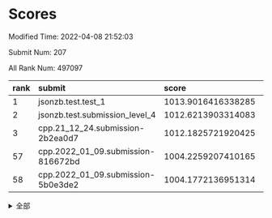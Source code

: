# Scores

Modified Time: 2022-04-08 21:52:03

Submit Num: 207

All Rank Num: 497097

| rank |               submit               |       score        |       sigma        | pk_num |
| :--- | :--------------------------------- | :----------------- | :----------------- | :----- |
| 1    | jsonzb.test.test_1                 | 1013.9016416338285 | 0.8450569975272525 | 9598   |
| 2    | jsonzb.test.submission_level_4     | 1012.6213903314083 | 0.7915718539186678 | 9608   |
| 3    | cpp.21_12_24.submission-2b2ea0d7   | 1012.1825721920425 | 0.8105870707381786 | 9603   |
| 57   | cpp.2022_01_09.submission-816672bd | 1004.2259207410165 | 0.7166292647094497 | 9604   |
| 58   | cpp.2022_01_09.submission-5b0e3de2 | 1004.1772136951314 | 0.7153870934954688 | 9608   |


<details>
<summary>全部</summary>

| rank |                 submit                 |       score        |       sigma        | pk_num |
| :--- | :------------------------------------- | :----------------- | :----------------- | :----- |
| 1    | jsonzb.test.test_1                     | 1013.9016416338285 | 0.8450569975272525 | 9598   |
| 2    | jsonzb.test.submission_level_4         | 1012.6213903314083 | 0.7915718539186678 | 9608   |
| 3    | cpp.21_12_24.submission-2b2ea0d7       | 1012.1825721920425 | 0.8105870707381786 | 9603   |
| 4    | gobigger.level_3.submission_level_3_46 | 1011.3026406740472 | 0.7863603372477894 | 9604   |
| 5    | gobigger.level_3.submission_level_3_36 | 1011.1705093715275 | 0.7816834146106955 | 9602   |
| 6    | gobigger.level_3.submission_level_3_3  | 1011.1440013991592 | 0.7548302173108385 | 9605   |
| 7    | gobigger.level_3.submission_level_3_27 | 1011.0239992731938 | 0.7572695709994711 | 9611   |
| 8    | gobigger.level_3.submission_level_3_30 | 1010.9370284332731 | 0.7693168872521132 | 9603   |
| 9    | gobigger.level_3.submission_level_3_47 | 1010.8500142838134 | 0.7881076170879394 | 9606   |
| 10   | gobigger.level_3.submission_level_3_42 | 1010.7680720805183 | 0.7873389767062021 | 9612   |
| 11   | gobigger.level_3.submission_level_3_5  | 1010.5559676068465 | 0.7597127262243367 | 9600   |
| 12   | gobigger.level_3.submission_level_3_23 | 1010.4420045862403 | 0.7708748689925744 | 9607   |
| 13   | gobigger.level_3.submission_level_3_1  | 1010.3975901118988 | 0.7829573501628191 | 9610   |
| 14   | gobigger.level_3.submission_level_3_9  | 1010.3726587714302 | 0.7622063248951167 | 9606   |
| 15   | gobigger.level_3.submission_level_3_2  | 1010.3446523880972 | 0.7660209314988896 | 9608   |
| 16   | gobigger.level_3.submission_level_3_40 | 1010.3015445880715 | 0.7723978076313185 | 9605   |
| 17   | gobigger.level_3.submission_level_3_33 | 1010.2748593205752 | 0.7854076392608194 | 9606   |
| 18   | gobigger.level_3.submission_level_3_45 | 1010.251765136827  | 0.7583599051227584 | 9607   |
| 19   | gobigger.level_3.submission_level_3_10 | 1010.2427144418315 | 0.7500179714074492 | 9604   |
| 20   | gobigger.level_3.submission_level_3_41 | 1010.2155375689787 | 0.7525539572381348 | 9607   |
| 21   | gobigger.level_3.submission_level_3_28 | 1010.1820975943585 | 0.760254584429482  | 9607   |
| 22   | gobigger.level_3.submission_level_3_44 | 1010.1683003330413 | 0.7674664337677077 | 9608   |
| 23   | gobigger.level_3.submission_level_3_15 | 1010.1534388301413 | 0.795961410695762  | 9608   |
| 24   | gobigger.level_3.submission_level_3_12 | 1010.0713002554977 | 0.7575996914749875 | 9604   |
| 25   | gobigger.level_3.submission_level_3_49 | 1010.0188580601866 | 0.7581708970552874 | 9610   |
| 26   | gobigger.level_3.submission_level_3_32 | 1009.9936678659004 | 0.767269824523112  | 9609   |
| 27   | gobigger.level_3.submission_level_3_18 | 1009.9829470221815 | 0.7708586907715524 | 9602   |
| 28   | gobigger.level_3.submission_level_3_34 | 1009.9018524799922 | 0.7529770573063861 | 9608   |
| 29   | gobigger.level_3.submission_level_3_16 | 1009.8909229102586 | 0.7550876180491141 | 9607   |
| 30   | gobigger.level_3.submission_level_3_26 | 1009.880345702481  | 0.7737461785167863 | 9613   |
| 31   | gobigger.level_3.submission_level_3_37 | 1009.8224172637135 | 0.7534184301852874 | 9610   |
| 32   | gobigger.level_3.submission_level_3_43 | 1009.795151615692  | 0.7549633403711887 | 9610   |
| 33   | gobigger.level_3.submission_level_3_19 | 1009.7667272284821 | 0.7664871746326765 | 9606   |
| 34   | gobigger.level_3.submission_level_3_22 | 1009.7284809347682 | 0.7547716009605356 | 9599   |
| 35   | gobigger.level_3.submission_level_3_4  | 1009.5946175022643 | 0.7761709668225865 | 9611   |
| 36   | gobigger.level_3.submission_level_3_24 | 1009.5876532850078 | 0.7493043800485781 | 9605   |
| 37   | gobigger.level_3.submission_level_3_29 | 1009.5413328803467 | 0.7658966259287614 | 9611   |
| 38   | gobigger.level_3.submission_level_3_25 | 1009.535326447419  | 0.7647466083462723 | 9607   |
| 39   | gobigger.level_3.submission_level_3_0  | 1009.4986346725057 | 0.762903946423687  | 9606   |
| 40   | gobigger.level_3.submission_level_3_48 | 1009.4331562253071 | 0.7470959001863843 | 9606   |
| 41   | gobigger.level_3.submission_level_3_35 | 1009.4283747510925 | 0.7384345975735656 | 9602   |
| 42   | gobigger.level_3.submission_level_3_13 | 1009.3864499955546 | 0.7627600198211129 | 9605   |
| 43   | gobigger.level_3.submission_level_3_14 | 1009.3796174359143 | 0.7399576846010094 | 9606   |
| 44   | gobigger.level_3.submission_level_3_31 | 1009.215622285845  | 0.7901707139564818 | 9609   |
| 45   | gobigger.level_3.submission_level_3_38 | 1009.2143743428763 | 0.7596619701627004 | 9610   |
| 46   | gobigger.level_3.submission_level_3_11 | 1009.2111058045772 | 0.7462506318681763 | 9605   |
| 47   | gobigger.level_3.submission_level_3_20 | 1009.206612455191  | 0.7389055382379218 | 9601   |
| 48   | gobigger.level_3.submission_level_3_6  | 1009.1006866683961 | 0.7472803855231367 | 9607   |
| 49   | gobigger.level_3.submission_level_3_7  | 1009.0017611460435 | 0.7770939531497456 | 9606   |
| 50   | gobigger.level_3.submission_level_3_21 | 1008.9264971589474 | 0.7403730808745335 | 9612   |
| 51   | gobigger.level_3.submission_level_3_8  | 1008.6016438119174 | 0.7560543030921708 | 9610   |
| 52   | gobigger.level_3.submission_level_3_39 | 1008.5717570556442 | 0.7437674663825242 | 9606   |
| 53   | gobigger.level_3.submission_level_3_17 | 1008.5530887680559 | 0.7353202233439863 | 9607   |
| 54   | gobigger.level_1.submission_level_1_17 | 1004.7007415623784 | 0.7203444210275594 | 9604   |
| 55   | gobigger.level_1.submission_level_1_22 | 1004.5242940833225 | 0.7294802314553851 | 9608   |
| 56   | gobigger.level_1.submission_level_1_10 | 1004.4868929875191 | 0.721912847056566  | 9605   |
| 57   | cpp.2022_01_09.submission-816672bd     | 1004.2259207410165 | 0.7166292647094497 | 9604   |
| 58   | cpp.2022_01_09.submission-5b0e3de2     | 1004.1772136951314 | 0.7153870934954688 | 9608   |
| 59   | gobigger.level_1.submission_level_1_45 | 1004.1048675643302 | 0.7174465300455454 | 9610   |
| 60   | gobigger.level_1.submission_level_1_7  | 1004.0950537231454 | 0.723506867131569  | 9607   |
| 61   | gobigger.level_1.submission_level_1_2  | 1004.0453100470281 | 0.7328698957868749 | 9606   |
| 62   | gobigger.level_1.submission_level_1_15 | 1004.042448549569  | 0.7100634399700575 | 9606   |
| 63   | gobigger.level_1.submission_level_1_33 | 1003.947654080729  | 0.7138315552484976 | 9598   |
| 64   | gobigger.level_1.submission_level_1_40 | 1003.8738319128902 | 0.7186786262087165 | 9603   |
| 65   | gobigger.level_1.submission_level_1_29 | 1003.8655565936984 | 0.7179027146319981 | 9611   |
| 66   | gobigger.level_1.submission_level_1_30 | 1003.8073755980265 | 0.7233528705311778 | 9610   |
| 67   | gobigger.level_1.submission_level_1_12 | 1003.792870978515  | 0.7157316711201324 | 9601   |
| 68   | gobigger.level_1.submission_level_1_37 | 1003.7826923589905 | 0.7219961689721704 | 9604   |
| 69   | gobigger.level_1.submission_level_1_47 | 1003.7080128912141 | 0.7291043652644716 | 9606   |
| 70   | gobigger.level_1.submission_level_1_11 | 1003.7006239683583 | 0.6972575749318156 | 9609   |
| 71   | gobigger.level_1.submission_level_1_34 | 1003.6838520535823 | 0.7106165792710667 | 9610   |
| 72   | gobigger.level_1.submission_level_1_23 | 1003.6346215623997 | 0.7233099038807241 | 9608   |
| 73   | gobigger.level_1.submission_level_1_28 | 1003.6245962338833 | 0.7048924500119929 | 9608   |
| 74   | gobigger.level_1.submission_level_1_18 | 1003.5897481021173 | 0.7155636121916228 | 9603   |
| 75   | gobigger.level_1.submission_level_1_32 | 1003.5721048608826 | 0.7297572125369073 | 9604   |
| 76   | gobigger.level_1.submission_level_1_31 | 1003.4719561226958 | 0.7112378888516668 | 9604   |
| 77   | gobigger.level_1.submission_level_1_4  | 1003.3399446252673 | 0.7247934387766122 | 9608   |
| 78   | gobigger.level_1.submission_level_1_35 | 1003.2449513289035 | 0.7237308065269975 | 9610   |
| 79   | gobigger.level_1.submission_level_1_41 | 1003.2420662596928 | 0.7122485083964363 | 9603   |
| 80   | gobigger.level_1.submission_level_1_20 | 1003.2294635937808 | 0.7304741045982377 | 9602   |
| 81   | gobigger.level_1.submission_level_1_43 | 1003.2104183795908 | 0.7009249834060078 | 9606   |
| 82   | gobigger.level_1.submission_level_1_38 | 1003.1860889468905 | 0.7206307123455397 | 9604   |
| 83   | gobigger.level_1.submission_level_1_49 | 1003.1710652784361 | 0.7099271553104505 | 9597   |
| 84   | gobigger.level_1.submission_level_1_14 | 1003.1592337792142 | 0.7106098138269826 | 9608   |
| 85   | gobigger.level_1.submission_level_1_6  | 1003.078026910074  | 0.7096040498259917 | 9605   |
| 86   | gobigger.level_1.submission_level_1_9  | 1003.0619052137198 | 0.7102211883402741 | 9602   |
| 87   | gobigger.level_1.submission_level_1_19 | 1003.0598161959113 | 0.7172614932751011 | 9606   |
| 88   | gobigger.level_1.submission_level_1_0  | 1003.0218248481127 | 0.7163510642939122 | 9604   |
| 89   | gobigger.level_1.submission_level_1_48 | 1002.9951322844454 | 0.71931308745418   | 9609   |
| 90   | gobigger.level_1.submission_level_1_25 | 1002.9566730611267 | 0.7096626621159672 | 9604   |
| 91   | gobigger.level_1.submission_level_1_8  | 1002.9369415425265 | 0.7142375226488896 | 9599   |
| 92   | gobigger.level_1.submission_level_1_16 | 1002.8861404653325 | 0.7061242979948928 | 9603   |
| 93   | gobigger.level_1.submission_level_1_46 | 1002.854463966936  | 0.7066125479265593 | 9604   |
| 94   | gobigger.level_1.submission_level_1_39 | 1002.8159956397279 | 0.7014555598352749 | 9607   |
| 95   | gobigger.level_1.submission_level_1_42 | 1002.796404847058  | 0.7011091356043099 | 9603   |
| 96   | gobigger.level_1.submission_level_1_44 | 1002.7932348219882 | 0.7130462930963979 | 9602   |
| 97   | gobigger.level_1.submission_level_1_3  | 1002.7298127630089 | 0.7067467026100277 | 9603   |
| 98   | gobigger.level_1.submission_level_1_26 | 1002.6355661471208 | 0.7050319843735938 | 9612   |
| 99   | gobigger.level_1.submission_level_1_5  | 1002.6240563142957 | 0.7097984967578116 | 9607   |
| 100  | gobigger.level_1.submission_level_1_13 | 1002.1494619689906 | 0.7111281349221561 | 9608   |
| 101  | gobigger.level_1.submission_level_1_1  | 1002.1473136941581 | 0.7122840906328449 | 9604   |
| 102  | gobigger.level_1.submission_level_1_27 | 1002.1039598866432 | 0.714428272759585  | 9608   |
| 103  | gobigger.level_1.submission_level_1_21 | 1002.1015696267003 | 0.704451978686164  | 9603   |
| 104  | gobigger.level_1.submission_level_1_36 | 1001.9634822629299 | 0.7105503172664208 | 9606   |
| 105  | gobigger.level_1.submission_level_1_24 | 1000.9641044415195 | 0.709587125875956  | 9597   |
| 106  | gobigger.random.submission_random_26   | 997.6209416321086  | 0.6971914561020431 | 9606   |
| 107  | gobigger.random.submission_random_10   | 997.5064078559866  | 0.7060502588541799 | 9610   |
| 108  | gobigger.random.submission_random_15   | 997.2850756203253  | 0.7133157770430041 | 9608   |
| 109  | gobigger.random.submission_random_25   | 997.1613831815713  | 0.6968419770728863 | 9610   |
| 110  | gobigger.random.submission_random_17   | 997.0530723184371  | 0.70387524202472   | 9606   |
| 111  | gobigger.random.submission_random_35   | 997.0334630569372  | 0.7082840833320072 | 9602   |
| 112  | gobigger.random.submission_random_41   | 996.7748489695163  | 0.7084414679507365 | 9603   |
| 113  | gobigger.random.submission_random_13   | 996.6209619317395  | 0.7173838427143627 | 9602   |
| 114  | gobigger.random.submission_random_49   | 996.5594495323821  | 0.7081246558591098 | 9607   |
| 115  | gobigger.random.submission_random_1    | 996.4697496808269  | 0.7101840556569637 | 9607   |
| 116  | gobigger.random.submission_random_46   | 996.4452476136057  | 0.7013638871293993 | 9606   |
| 117  | gobigger.random.submission_random_34   | 996.4247078377733  | 0.7100819725599207 | 9609   |
| 118  | gobigger.random.submission_random_42   | 996.4134165394167  | 0.7151016461999959 | 9601   |
| 119  | gobigger.random.submission_random_32   | 996.3516954506996  | 0.6960613627009371 | 9607   |
| 120  | gobigger.random.submission_random_28   | 996.3507740768183  | 0.7132846215346559 | 9605   |
| 121  | gobigger.random.submission_random_8    | 996.2999725670987  | 0.7140990634447544 | 9604   |
| 122  | gobigger.random.submission_random_4    | 996.256497988704   | 0.7107481085320303 | 9603   |
| 123  | gobigger.random.submission_random_20   | 996.2194709087178  | 0.7133343900165676 | 9609   |
| 124  | gobigger.random.submission_random_23   | 996.1884283005209  | 0.7145985584357963 | 9602   |
| 125  | gobigger.random.submission_random_7    | 996.1766348001522  | 0.7194714298907738 | 9603   |
| 126  | gobigger.random.submission_random_18   | 996.1354881691607  | 0.7148788015849794 | 9604   |
| 127  | gobigger.random.submission_random_31   | 996.074470271921   | 0.7315696223903987 | 9604   |
| 128  | gobigger.random.submission_random_43   | 995.9925962887567  | 0.7170311619868225 | 9604   |
| 129  | gobigger.random.submission_random_5    | 995.9869349067164  | 0.7043561118405293 | 9610   |
| 130  | gobigger.random.submission_random_3    | 995.9283486567352  | 0.7260252137028939 | 9609   |
| 131  | gobigger.random.submission_random_36   | 995.9280035182015  | 0.7030383218401298 | 9602   |
| 132  | gobigger.random.submission_random_40   | 995.9208368943449  | 0.7165616958922455 | 9608   |
| 133  | gobigger.random.submission_random_37   | 995.9119073166058  | 0.7251047241406069 | 9611   |
| 134  | gobigger.random.submission_random_39   | 995.8851041444842  | 0.711055173808145  | 9604   |
| 135  | gobigger.random.submission_random_12   | 995.8806836468272  | 0.7221673464888074 | 9604   |
| 136  | gobigger.random.submission_random_9    | 995.8724039651948  | 0.7155545704268217 | 9606   |
| 137  | gobigger.random.submission_random_11   | 995.8607793154331  | 0.7157549767968877 | 9610   |
| 138  | gobigger.random.submission_random_44   | 995.8280790703252  | 0.7038416970355791 | 9606   |
| 139  | gobigger.random.submission_random_29   | 995.7954748300816  | 0.7071220602221273 | 9605   |
| 140  | gobigger.random.submission_random_47   | 995.7909887275184  | 0.7112517427128668 | 9610   |
| 141  | gobigger.random.submission_random_22   | 995.7783969753721  | 0.7181977881355798 | 9602   |
| 142  | gobigger.random.submission_random_45   | 995.7300965017544  | 0.7109574504676222 | 9604   |
| 143  | gobigger.random.submission_random_14   | 995.6833130726051  | 0.72184957661174   | 9604   |
| 144  | gobigger.random.submission_random_6    | 995.6254720779411  | 0.6932503686051401 | 9610   |
| 145  | gobigger.random.submission_random_2    | 995.4981759235513  | 0.7155025430020568 | 9603   |
| 146  | gobigger.random.submission_random_19   | 995.3838310025125  | 0.7051140713249902 | 9603   |
| 147  | gobigger.random.submission_random_16   | 995.339216505253   | 0.7230535560020847 | 9606   |
| 148  | gobigger.random.submission_random_0    | 995.2861060102294  | 0.7050131788057146 | 9606   |
| 149  | gobigger.random.submission_random_21   | 995.277380960591   | 0.7058043001452501 | 9606   |
| 150  | gobigger.random.submission_random_30   | 995.1560305131753  | 0.7187344399730159 | 9606   |
| 151  | gobigger.random.submission_random_24   | 995.0929142582976  | 0.7075919108617181 | 9606   |
| 152  | gobigger.random.submission_random_48   | 994.8762581883444  | 0.7236445704652036 | 9608   |
| 153  | gobigger.random.submission_random_27   | 994.710932878035   | 0.7156723307441867 | 9606   |
| 154  | gobigger.random.submission_random_33   | 994.5667475692105  | 0.7157263373322216 | 9607   |
| 155  | gobigger.random.submission_random_38   | 994.3727368286477  | 0.7242001556131541 | 9607   |
| 156  | gobigger.level_2.submission_level_2_42 | 994.3104906597837  | 0.7394174073689973 | 9604   |
| 157  | gobigger.level_2.submission_level_2_20 | 994.2713637021197  | 0.7289439394390647 | 9603   |
| 158  | gobigger.level_2.submission_level_2_18 | 993.9683696207857  | 0.7409797716631532 | 9602   |
| 159  | gobigger.level_2.submission_level_2_19 | 993.9533771958573  | 0.7263261252654502 | 9600   |
| 160  | gobigger.level_2.submission_level_2_3  | 993.785910051103   | 0.7354988888848747 | 9607   |
| 161  | gobigger.level_2.submission_level_2_1  | 993.615653796522   | 0.7282665782721323 | 9603   |
| 162  | gobigger.level_2.submission_level_2_24 | 993.5598354623478  | 0.7384946412572477 | 9606   |
| 163  | gobigger.level_2.submission_level_2_43 | 993.5076619185323  | 0.7523780489230343 | 9606   |
| 164  | gobigger.level_2.submission_level_2_31 | 993.3323246476556  | 0.7570269316973852 | 9607   |
| 165  | gobigger.level_2.submission_level_2_44 | 993.3282751387447  | 0.7281471422215904 | 9608   |
| 166  | gobigger.level_2.submission_level_2_21 | 993.201519644642   | 0.7354804033944676 | 9605   |
| 167  | gobigger.level_2.submission_level_2_15 | 993.2006049689827  | 0.7332924224079266 | 9609   |
| 168  | gobigger.level_2.submission_level_2_33 | 993.1814134563701  | 0.7290561740077334 | 9611   |
| 169  | gobigger.level_2.submission_level_2_37 | 993.1250647041537  | 0.7642260294630685 | 9601   |
| 170  | gobigger.level_2.submission_level_2_4  | 993.0888001660046  | 0.7365654242513976 | 9603   |
| 171  | gobigger.level_2.submission_level_2_6  | 992.9689208592389  | 0.7532116568124492 | 9602   |
| 172  | gobigger.level_2.submission_level_2_7  | 992.8968209429721  | 0.7558175734118412 | 9603   |
| 173  | gobigger.level_2.submission_level_2_12 | 992.8651663115655  | 0.749503956302459  | 9609   |
| 174  | gobigger.level_2.submission_level_2_0  | 992.8501534047693  | 0.7469122780629427 | 9601   |
| 175  | gobigger.level_2.submission_level_2_29 | 992.8260032321924  | 0.746542427173047  | 9600   |
| 176  | gobigger.level_2.submission_level_2_23 | 992.8237682297627  | 0.7735188121772957 | 9609   |
| 177  | gobigger.level_2.submission_level_2_47 | 992.7105152908618  | 0.74051047666017   | 9607   |
| 178  | gobigger.level_2.submission_level_2_10 | 992.5804305243     | 0.7275045173340208 | 9609   |
| 179  | gobigger.level_2.submission_level_2_27 | 992.5391292595906  | 0.7494449650428213 | 9608   |
| 180  | gobigger.level_2.submission_level_2_13 | 992.4829343413771  | 0.7353881194713772 | 9605   |
| 181  | gobigger.level_2.submission_level_2_16 | 992.3640849623363  | 0.7352737234403701 | 9604   |
| 182  | gobigger.level_2.submission_level_2_32 | 992.3129297043904  | 0.7563700796302508 | 9608   |
| 183  | gobigger.level_2.submission_level_2_9  | 992.1587721560624  | 0.7535930982833101 | 9605   |
| 184  | gobigger.level_2.submission_level_2_11 | 992.0922167987528  | 0.736993361248565  | 9604   |
| 185  | gobigger.level_2.submission_level_2_48 | 992.0700564111977  | 0.7665603909450235 | 9607   |
| 186  | gobigger.level_2.submission_level_2_35 | 992.0562613371691  | 0.7347831245066603 | 9608   |
| 187  | gobigger.level_2.submission_level_2_36 | 991.9927593957395  | 0.7420487385037503 | 9604   |
| 188  | gobigger.level_2.submission_level_2_39 | 991.8967236686678  | 0.7538841061254059 | 9601   |
| 189  | gobigger.level_2.submission_level_2_22 | 991.8784026646925  | 0.7551928577213716 | 9601   |
| 190  | gobigger.level_2.submission_level_2_5  | 991.8439442797968  | 0.7541955570473622 | 9607   |
| 191  | gobigger.level_2.submission_level_2_26 | 991.761041204694   | 0.7459346929946633 | 9606   |
| 192  | gobigger.level_2.submission_level_2_17 | 991.7576688949956  | 0.7386914762416149 | 9603   |
| 193  | gobigger.level_2.submission_level_2_14 | 991.6634038694136  | 0.7417723120412073 | 9602   |
| 194  | gobigger.level_2.submission_level_2_41 | 991.6341917589821  | 0.7468569556309634 | 9609   |
| 195  | gobigger.level_2.submission_level_2_40 | 991.6319862034329  | 0.7554277870222541 | 9612   |
| 196  | gobigger.level_2.submission_level_2_46 | 991.4090604413952  | 0.7532517655936027 | 9605   |
| 197  | gobigger.level_2.submission_level_2_45 | 991.2781771722489  | 0.7478452223927101 | 9608   |
| 198  | gobigger.level_2.submission_level_2_25 | 991.1014445224968  | 0.7344132576636513 | 9605   |
| 199  | gobigger.level_2.submission_level_2_28 | 990.9412285910414  | 0.7590375370515554 | 9603   |
| 200  | gobigger.level_2.submission_level_2_38 | 990.924155260585   | 0.7676599410236827 | 9608   |
| 201  | gobigger.level_2.submission_level_2_2  | 990.7632429857971  | 0.7577184417535302 | 9604   |
| 202  | gobigger.level_2.submission_level_2_34 | 990.6428432748089  | 0.7411374188659405 | 9609   |
| 203  | gobigger.level_2.submission_level_2_49 | 990.5152114582326  | 0.7695626224968223 | 9608   |
| 204  | gobigger.level_2.submission_level_2_8  | 990.4179661983337  | 0.7624867033065961 | 9608   |
| 205  | gobigger.level_2.submission_level_2_30 | 990.1714440309363  | 0.7755621728924568 | 9602   |
| 206  | gobigger.none.submission_none_0        | 976.6038415181963  | 1.3890718976055587 | 9606   |
| 207  | gobigger.none.submission_none_1        | 976.3194662682972  | 1.3981487004425226 | 9609   |

</details>